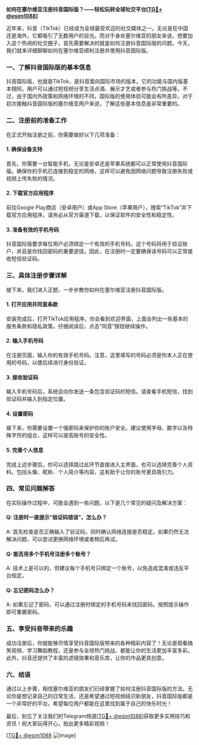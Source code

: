 **如何在塞尔维亚注册抖音国际版？——轻松玩转全球社交平台[[TG💪+ @esim1088](https://t.me/s/esim1088)]**

近年来，抖音（TikTok）已经成为全球最受欢迎的社交媒体之一。无论是在中国还是海外，它都吸引了无数用户的目光。而对于身处塞尔维亚的朋友来说，想要加入这个热闹的社交圈子，首先需要解决的就是如何注册抖音国际版的问题。今天，我们就来详细聊聊如何在塞尔维亚顺利注册并使用抖音国际版。

### 一、了解抖音国际版的基本信息

抖音国际版，也就是TikTok，是抖音面向国际市场的版本。它的功能与国内版基本相同，用户可以通过短视频分享生活点滴、展示才艺或者参与热门挑战等。不过，由于国内外政策和网络环境的不同，国际版的使用体验可能会有所差异。对于初次接触抖音国际版的塞尔维亚用户来说，了解这些基本信息是非常重要的。

### 二、注册前的准备工作

在正式开始注册之前，你需要做好以下几项准备：

#### 1. 确保设备支持
首先，你需要一台智能手机，无论是安卓还是苹果系统都可以正常使用抖音国际版。确保你的手机已连接到稳定的网络，这样可以避免因网络问题导致注册失败或视频上传失败的情况。

#### 2. 下载官方应用程序
前往Google Play商店（安卓用户）或App Store（苹果用户），搜索“TikTok”并下载官方应用程序。请务必从官方渠道下载，以保证软件的安全性和稳定性。

#### 3. 准备有效的手机号码
抖音国际版要求每位用户必须绑定一个有效的手机号码。这个号码将用于验证账户，并且是你找回密码的重要途径。因此，在注册时一定要确保该号码可以正常接收短信验证码。

### 三、具体注册步骤详解

接下来，我们进入正题，一步步教你如何在塞尔维亚注册抖音国际版。

#### 1. 打开应用并同意条款
安装完成后，打开TikTok应用程序。你会看到欢迎界面，上面会列出一些基本的服务条款和隐私政策。仔细阅读后，点击“同意”按钮继续操作。

#### 2. 输入手机号码
在注册页面，输入你的有效手机号码。注意，这里填写的号码必须是你本人正在使用的号码，以便后续进行身份验证。

#### 3. 接收验证码
输入手机号码后，系统会向你发送一条包含验证码的短信。请查看手机短信，找到验证码并输入到指定位置。

#### 4. 设置密码
接下来，你需要设置一个强密码来保护你的账户安全。建议使用字母、数字以及特殊字符的组合，这样可以提高账号的安全性。

#### 5. 完善个人信息
完成上述步骤后，你可以选择跳过此环节直接进入主界面，也可以选择完善个人资料。包括头像、昵称、个人简介等内容，这有助于让你的账号更具吸引力。

### 四、常见问题解答

在实际操作过程中，可能会遇到一些问题，以下是几个常见的疑问及解决方案：

#### Q: 注册时一直提示“验证码错误”，怎么办？
A: 首先检查是否正确输入了验证码，同时确认网络连接是否稳定。如果仍然无法解决问题，可以尝试更换网络环境或者稍后再试。

#### Q: 能否用多个手机号注册多个账号？
A: 技术上是可以的，但建议每个手机号只绑定一个账号，以免造成混淆或违反平台规定。

#### Q: 忘记密码怎么办？
A: 如果忘记了密码，可以通过注册时绑定的手机号码来找回密码。按照提示操作即可重置密码。

### 五、享受抖音带来的乐趣

成功注册后，你就能够尽情享受抖音国际版带来的各种精彩内容了！无论是观看搞笑视频、学习舞蹈教程，还是参与全球热门挑战，都能让你的生活更加丰富多彩。此外，抖音还提供了丰富的滤镜效果和音乐库，让你的作品更具创意。

### 六、结语

通过以上步骤，相信塞尔维亚的朋友们已经掌握了如何注册抖音国际版的方法。无论你是想记录自己的日常生活，还是希望通过短视频结识新朋友，抖音国际版都是一个非常好的平台。希望每位用户都能在这里找到属于自己的快乐时光！

最后，别忘了关注我们的Telegram频道[[TG💪+ @esim1088](https://t.me/s/esim1088)]获取更多实用技巧和资讯！祝大家玩得开心，拍出更多精彩视频！

[[TG💪+ @esim1088](https://t.me/s/esim1088) ![Image](https://i.postimg.cc/4NQfJmqS/Snipaste-2025-05-13-00-14-12.png)]